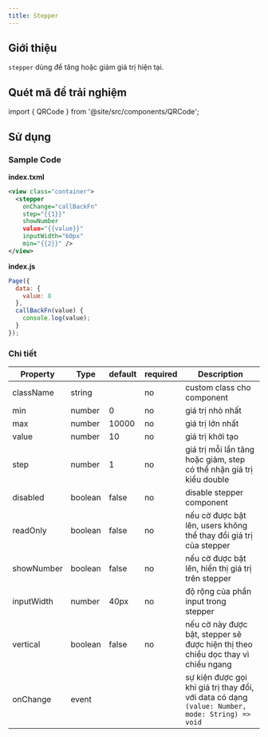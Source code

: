 ```yaml
---
title: Stepper
---
```


## Giới thiệu

`stepper` dùng để tăng hoặc giảm giá trị hiện tại.

## Quét mã để trải nghiệm

import { QRCode } from '@site/src/components/QRCode';

<QRCode page="pages/component/advance/form/stepper/index" />

## Sử dụng

### Sample Code

**index.txml**

```xml
<view class="container">
  <stepper
    onChange="callBackFn"
    step="{{1}}"
    showNumber
    value="{{value}}"
    inputWidth="60px"
    min="{{2}}" />
</view>
```

**index.js**

```js
Page({
  data: {
    value: 8
  },
  callBackFn(value) {
    console.log(value);
  }
});
```

### Chi tiết

| Property   | Type    | default | required | Description                                                                                     |
| ---------- | ------- | ------- | -------- | ----------------------------------------------------------------------------------------------- |
| className  | string  |         | no       | custom class cho component                                                                      |
| min        | number  | 0       | no       | giá trị nhỏ nhất                                                                                |
| max        | number  | 10000   | no       | giá trị lớn nhất                                                                                |
| value      | number  | 10      | no       | giá trị khởi tạo                                                                                |
| step       | number  | 1       | no       | giá trị mỗi lần tăng hoặc giảm, step có thể nhận giá trị kiểu double                            |
| disabled   | boolean | false   | no       | disable stepper component                                                                       |
| readOnly   | boolean | false   | no       | nếu cờ được bật lên, users không thể thay đổi giá trị của stepper                               |
| showNumber | boolean | false   | no       | nếu cờ được bật lên, hiển thị giá trị trên stepper                                              |
| inputWidth | number  | 40px    | no       | độ rộng của phần input trong stepper                                                            |
| vertical   | boolean | false   | no       | nếu cờ này được bật, stepper sẽ được hiện thị theo chiều dọc thay vì chiều ngang                |
| onChange   | event   |         |          | sự kiện được gọi khi giá trị thay đổi, với data có dạng `(value: Number, mode: String) => void` |
